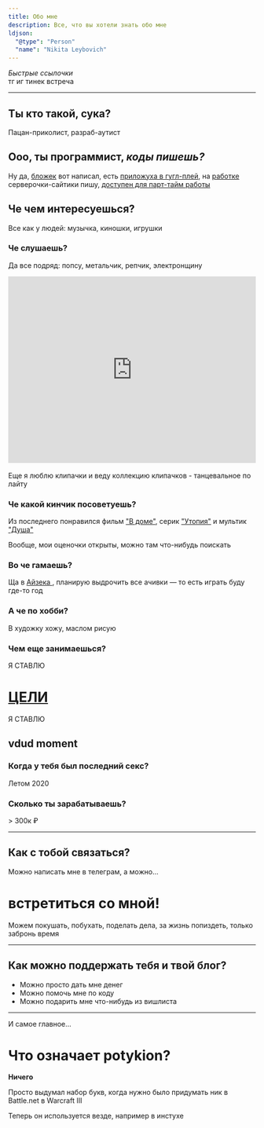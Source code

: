 ```yaml
---
title: Обо мне 
description: Все, что вы хотели знать обо мне
ldjson: 
  "@type": "Person"
  "name": "Nikita Leybovich"
---
```


<div class="flex flex-col   items-center md:space-x-2 space-y-1 ">
  <i>Быстрые ссылочки</i>
  <div class="flex space-x-2 justify-between">
    <link-btn href="https://t.me/potykion">тг</link-btn>
    <link-btn href="https://www.instagram.com/potykion/">иг</link-btn>
    <link-btn href="https://www.tinkoff.ru/rm/leybovich.nikita1/8PkYa74332">тинек</link-btn>
    <link-btn href="https://calendly.com/potykion/vstrechalovo">встреча</link-btn>
  </div>
</div>

---



<img-bg src="/images/n/casino.jpg" alt="casino-bg" :opacity="0.2" >
<div class="flex casino">

  <div class="flex-grow">

## Ты кто такой, сука? <img-emote emote="casino"></emote>

Пацан-приколист, разраб-аутист

  </div>

  <div class="flex-initial w-32">
    <img-inline-block :show-caption="true"  src="/images/n/me2.jpg" alt="Флексить люблю"></img-inline-block>
  </div>

</div>
</img-bg>

<div class="flex flex-col md:flex-row md:space-x-4 programmer">

  <div>
    <img-inline-block src="/images/n/programmer.webp" alt="Программист? Пошел нахуй!"></img-inline-block>
  </div>

  <div >

  ## Ооо, ты программист, *коды пишешь?*

  <div class="white-text">
  
  Ну да, [бложек](https://github.com/potykion/potykion.github.io) вот написал,
  есть [приложуха в гугл-плей](https://play.google.com/store/apps/details?id=dev.palka.yaxxxta),
  на [работке](https://rbcn.mobi/) серверочки-сайтики пишу, [доступен для парт-тайм работы](/dev/cv)

  </div>

  </div>

</div>


## Че чем интересуешься?

Все как у людей: музычка, киношки, игрушки

<div class="spotify">

### Че слушаешь?

Да все подряд: попсу, метальчик, репчик, электронщину

<iframe class="py-2" src="https://open.spotify.com/embed/playlist/6ZOBCtTPzXI49MXwARyZRj" width="100%" height="380" frameBorder="0" allowtransparency="true" allow="encrypted-media"></iframe>

Еще я люблю клипачки и веду коллекцию клипачков - 
<link-btn href="https://www.youtube.com/playlist?list=PLdb8DVmvU9i5bGINNz10f-ga_bqD41O4q">танцевальное по лайту</link-btn>

</div>

<div class="kp-card">

### Че какой кинчик посоветуешь?

  <div class="kp-body">

Из последнего понравился фильм ["В доме"](https://www.kinopoisk.ru/film/596266/),
серик ["Утопия"](https://www.kinopoisk.ru/series/731962/) и мультик ["Душа"](https://www.kinopoisk.ru/film/775273/)

  <div class="flex justify-around space-x-2 h-40 md:h-80 my-4">
    <img-inline-block class="flex-1" src="/images/n/Dans-la-maison.webp" alt='Кинчик "В доме"'></img-inline-block>
    <img-inline-block class="flex-1" src="/images/n/Utopia.webp" alt='Серик "Утопия"'></img-inline-block>
    <img-inline-block class="flex-1" src="/images/n/Soul.jpg" alt='Мульт "Душа"'></img-inline-block>
  </div>

Вообще, мои <link-btn href="https://www.kinopoisk.ru/user/4445656/votes/">оценочки</link-btn> открыты, можно там
что-нибудь поискать

  </div>
</div>

<img-bg src="/images/n/steam-bg.png" alt="steam-background">
<div class="card white-text">
  
  ### Во че гамаешь?
  
  Ща в [Айзека <img-emote emote="isaac" :small="true"></emote>](https://store.steampowered.com/app/250900/The_Binding_of_Isaac_Rebirth/), 
  планирую выдрочить все ачивки — то есть играть буду где-то год
  
  <img-swiper>
    <img-block src="/images/n/isaac-progress.png" alt="Прогресс на 12.08.2021" ></img-block>
  </img-swiper>
  
</div>
</img-bg>


<img-bg src="/images/n/berew-i-risyew.png" alt="risovach-bg" :opacity="0.2">
<div class="flex justify-between card h-52 md:h-80 ">

  <div class="self-end">
  
  ### А че по хобби?
  
  В художку хожу, маслом <link-btn href="https://www.instagram.com/poty_risovach">рисую</link-btn>
  
  </div>
  
  <img-inline-block src="/images/n/risovach.jpg" alt="@poty_risovach"></img-inline-block>

</div>
</img-bg>


### Чем еще занимаешься?


<img-bg src="/images/n/aim.png" alt="aim-background">
<div class="aim">

  <div class="font-bold">Я СТАВЛЮ</div> 
  
  # [ЦЕЛИ](/n/goals2021)
  
  <div class="invisible font-bold">Я СТАВЛЮ</div> 

</div>
</img-bg>


<div class="vdud">

<h2 class="text-center italic">
  <img-emote size="big" emote="vdud" ></img-emote> vdud moment <img-emote emote="vdud" size="big" ></img-emote>
</h2>

### Когда у тебя был последний секс?

Летом 2020

### Сколько ты зарабатываешь?

\> 300к ₽

</div>

---

## Как с тобой связаться?

Можно написать мне в <link-btn href="https://t.me/potykion">телеграм</link-btn>, а можно...

# встретиться со мной!

Можем покушать, побухать, поделать дела, за жизнь попиздеть,
только <link-btn href="https://calendly.com/potykion/vstrechalovo">забронь время</link-btn>


---

## Как можно поддержать тебя и твой блог?

- Можно просто <link-btn href="https://www.tinkoff.ru/rm/leybovich.nikita1/8PkYa74332">дать мне денег</link-btn>
- Можно помочь мне <link-btn href="https://github.com/potykion/potykion.github.io/issues">по коду</link-btn>
- Можно подарить мне что-нибудь из <link-btn href="/n/wishlist">вишлиста</link-btn> 

---

И самое главное...

# Что означает potykion?

**Ничего**

Просто выдумал набор букв, когда нужно было придумать ник в Battle.net в Warcraft III

Теперь он используется везде, например в <link-btn href="https://www.instagram.com/potykion/">инстухе</link-btn>


